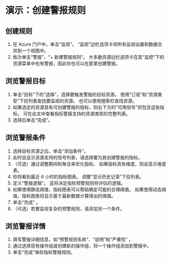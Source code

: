# <a name="demonstration-create-an-alert-rule"></a>演示：创建警报规则

## <a name="create-rule"></a>创建规则

1. 在 Azure 门户中，单击“监视”。 “监视”边栏选项卡将所有监视设置和数据合并到一个视图中。
2. 依次单击“警报”、“+ 新建警报规则”。   大多数资源边栏选项卡在其“监控”下的资源菜单中也有警报，因此你也可以在那里创建警报。

## <a name="explore-alert-targets"></a>浏览警报目标

1. 单击“目标”下的“选择”，选择要触发警报的目标资源。 使用“订阅”和“资源类型”下拉列表查找要监视的资源。   也可以使用搜索栏查找资源。
2. 如果选定的资源具有可创建警报的指标，则右下方的“可用信号”将包含这些指标。  可在此文中查看指标警报支持的资源类型的完整列表。
3. 选择后单击“完成”。

## <a name="explore-alert-conditions"></a>浏览警报条件

1. 选择目标资源之后，单击“添加条件”。
2. 此时会显示资源支持的信号列表，请选择要为其创建警报的指标。
3. （可选）通过调整期间和聚合来优化指标。 如果指标具有维度，则会显示维度表。 
4. 你将看到最近 6 小时的指标图表。 调整“显示历史记录”下拉列表。
5. 定义“警报逻辑”。 这将决定指标预警规则将评估的逻辑。
6. 如果使用静态阈值，指标图表可以帮助确定可能的合理阈值。 如果使用动态阈值，指标图表将显示基于最新数据计算得出的阈值。
7. 单击“完成”  。
8. （可选）若要监视复杂的预警规则，请添加另一个条件。 

## <a name="explore-alert-details"></a>浏览警报详情

1. 填写警报详细信息，如“预警规则名称”、“说明”和“严重性”  。
2. 通过选择现有操作组或创建新的操作组，将一个操作组添加到警报中。
3. 单击“完成”保存指标警报规则。 